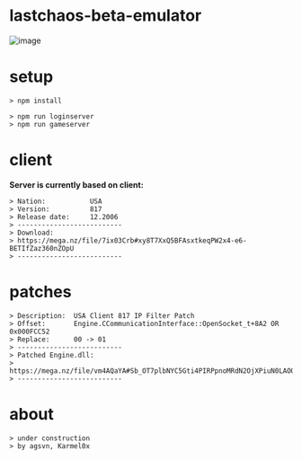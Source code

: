 # lastchaos-beta-emulator

![image](https://user-images.githubusercontent.com/39301116/187099762-27f21503-4f23-492e-bd5e-8fc44bb0eeaa.png)

# setup
```
> npm install

> npm run loginserver
> npm run gameserver
```

# client

**Server is currently based on client:**
```
> Nation:           USA
> Version:          817
> Release date:     12.2006
> --------------------------
> Download:
> https://mega.nz/file/7ix03Crb#xy8T7XxQ5BFAsxtkeqPW2x4-e6-BETIfZaz360nZOpU
> --------------------------
```

# patches
```
> Description:  USA Client 817 IP Filter Patch
> Offset:       Engine.CCommunicationInterface::OpenSocket_t+8A2 OR 0x000FCC52
> Replace:      00 -> 01
> --------------------------
> Patched Engine.dll:
> https://mega.nz/file/vm4AQaYA#Sb_OT7plbNYC5Gti4PIRPpnoMRdN2OjXPiuN0LAOOR8
> --------------------------
```

# about
```
> under construction
> by agsvn, Karmel0x
```
